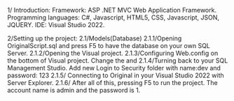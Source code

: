 1/ Introduction:
Framework: ASP .NET MVC Web Application Framework.
Programming languages: C#, Javascript, HTML5, CSS, Javascript, JSON, JQUERY.
IDE: Visual Studio 2022.

2/Setting up the project:
 2.1/Models(Database)
 2.1.1/Opening OriginalScript.sql and press F5 to have the database on your own SQL Server.
 2.1.2/Opening the Visual project.
 2.1.3/Configuring Web.config on the bottom of Visual project. Change the <add name="ServerDBContext" connectionString="data source = Your_servername"> and <add name="AuthSharingContext" connectionString = "data source = Your_servername">
 2.1.4/Turning back to your SQL Management Studio. Add new Login to Security folder with name:dev and password: 123
 2.1.5/ Connecting to Original in your Visual Studio 2022 with Server Explorer.
 2.1.6/ After all of this, pressing F5 to run the project. The account name is admin and the password is 1.
